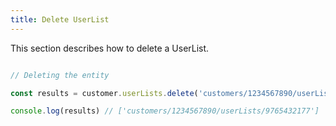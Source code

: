 ```yaml
---
title: Delete UserList 
---
```


This section describes how to delete a UserList.



```javascript

// Deleting the entity

const results = customer.userLists.delete('customers/1234567890/userLists')

console.log(results) // ['customers/1234567890/userLists/9765432177']

```